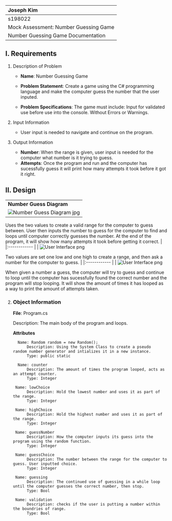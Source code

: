 | Joseph Kim|
| :---          	|
| s198022       	|
| Mock Assessment: Number Guessing Game  |
| Number Guessing Game Documentation  |

## I. Requirements

1. Description of Problem
	- **Name**: Number Guessing Game 

	- **Problem Statement**: 
	Create a game using the C# programming language and make the computer guess the number that the user inputed.

	- **Problem Specifications**:  The game must include: Input for validated use before use into the console. Without Errors or Warnings.

2. Input Information
    - User input is needed to navigate and continue on the program.

3.  Output Information
    - **Number**: When the range is given, user input is needed for the computer what number is it trying to guess.
    - **Attempts**: Once the program and run and the computer has sucessfully guess it will print how many attempts it took before it got it right.
   

## II. Design
||
| :---          	|
|**Number Guess Diagram**
| ![Number Guess Diagram jpg](https://i.imgur.com/ThPOAHn.jpg)

Uses the two values to create a valid range for the computer to guess between. User then inputs the number to guess for the computer to find and loops until computer correctly guesses the number. At the end of the program, it will show how many attempts it took before getting it correct.
|
|:------------
|
| ![User Interface png](https://i.imgur.com/VHfEzjH.png)

Two values are set one low and one high to create a range, and then ask  a number for the computer to guess.
|
|:------------
|
| ![User Interface png](https://i.imgur.com/cZlAGNR.png)

When given a number a guess, the computer will try to guess and continue to loop until the computer has sucessfully found the correct number and the program will stop looping. It will show the amount of times it has looped as a way to print the amount of attempts taken.

2. ### Object Information

   **File**: Program.cs

     Description: The main body of the program and loops.
     
    **Attributes**

         Name: Random random = new Random();
             Description: Using the System Class to create a pseudo  random number generator and intializes it in a new instance.
             Type: public static

         Name: counter
             Description: The amount of times the program looped, acts as an attempt counter.
             Type: Integer

        Name: lowChoice
             Description: Hold the lowest number and uses it as part of the range.
             Type: Integer

        Name: highChoice
             Description: Hold the highest number and uses it as part of the range.
             Type: Integer

        Name: guessNumber
             Description: How the computer inputs its guess into the program using the random function.
             Type: Integer

        Name: guessChoice
             Description: The number between the range for the computer to guess. User inputted choice.
             Type: Integer

        Name: guessing
             Description: The continued use of guessing in a while loop until the computer guesses the correct number, then stop.
             Type: Bool

        Name: validation
             Description: checks if the user is putting a number within the boundries of range.
             Type: Bool
